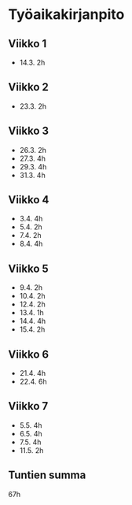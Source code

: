 # Työaikakirjanpito

## Viikko 1

- 14.3. 2h

## Viikko 2

- 23.3. 2h

## Viikko 3

- 26.3. 2h
- 27.3. 4h
- 29.3. 4h
- 31.3. 4h

## Viikko 4

- 3.4. 4h
- 5.4. 2h
- 7.4. 2h
- 8.4. 4h

## Viikko 5

- 9.4. 2h
- 10.4. 2h
- 12.4. 2h
- 13.4. 1h
- 14.4. 4h
- 15.4. 2h

## Viikko 6

- 21.4. 4h
- 22.4. 6h

## Viikko 7

- 5.5. 4h
- 6.5. 4h
- 7.5. 4h
- 11.5. 2h

## Tuntien summa

67h
